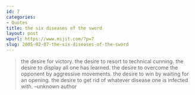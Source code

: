 ```yaml
---
id: 7
categories:
- Quotes
title: the six diseases of the sword
layout: post
wpurl: https://www.mijit.com/?p=7
slug: 2005-02-07-the-six-diseases-of-the-sword
---
```

<blockquote>
the desire for victory.
the desire to resort to technical cunning.
the desire to display all one has learned.
the desire to overcome the opponent by aggressive movements.
the desire to win by waiting for an opening.
the desire to get rid of whatever disease one is infected with.
–unknown author</blockquote>
